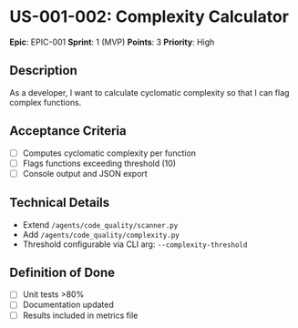 # US-001-002: Complexity Calculator

**Epic**: EPIC-001
**Sprint**: 1 (MVP)
**Points**: 3
**Priority**: High

## Description
As a developer, I want to calculate cyclomatic complexity so that I can flag complex functions.

## Acceptance Criteria
- [ ] Computes cyclomatic complexity per function
- [ ] Flags functions exceeding threshold (10)
- [ ] Console output and JSON export

## Technical Details
- Extend `/agents/code_quality/scanner.py`
- Add `/agents/code_quality/complexity.py`
- Threshold configurable via CLI arg: `--complexity-threshold`

## Definition of Done
- [ ] Unit tests >80%
- [ ] Documentation updated
- [ ] Results included in metrics file
